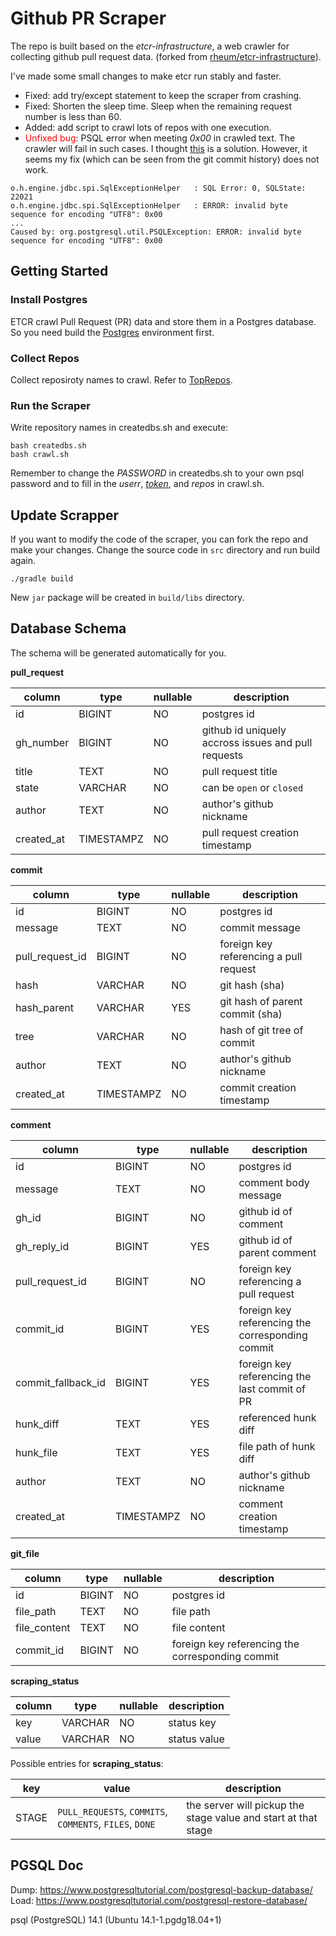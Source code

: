 # Github PR Scraper

The repo is built based on the *etcr-infrastructure*, a web crawler for collecting github pull request data. (forked from [rheum/etcr-infrastructure](https://github.com/rheum/etcr-infrastructure)).

I've made some small changes to make etcr run stably and faster.
* Fixed: add try/except statement to keep the scraper from crashing.
* Fixed: Shorten the sleep time. Sleep when the remaining request number is less than 60.
* Added: add script to crawl lots of repos with one execution.
* <span style="color:red">Unfixed bug</span>: PSQL error when meeting *0x00* in crawled text. The crawler will fail in such cases.
I thought [this](https://stackoverflow.com/questions/1347646/postgres-error-on-insert-error-invalid-byte-sequence-for-encoding-utf8-0x0) is a solution. However, it seems my fix (which can be seen from the git commit history) does not work.
```
o.h.engine.jdbc.spi.SqlExceptionHelper   : SQL Error: 0, SQLState: 22021
o.h.engine.jdbc.spi.SqlExceptionHelper   : ERROR: invalid byte sequence for encoding "UTF8": 0x00
...
Caused by: org.postgresql.util.PSQLException: ERROR: invalid byte sequence for encoding "UTF8": 0x00
```


## Getting Started
### Install Postgres
ETCR crawl Pull Request (PR) data and store them in a Postgres database. So you need build the [Postgres](https://www.postgresql.org/download/) environment first.

### Collect Repos
Collect reposiroty names to crawl. Refer to [TopRepos](https://github.com/Lizhmq/TopRepos).

### Run the Scraper
Write repository names in createdbs.sh and execute:
```
bash createdbs.sh
bash crawl.sh
```

Remember to change the *PASSWORD* in createdbs.sh to your own psql password and to fill in the *userr*, [*token*](https://docs.github.com/en/authentication/keeping-your-account-and-data-secure/creating-a-personal-access-token), and *repos* in crawl.sh.


## Update Scrapper
If you want to modify the code of the scraper, you can fork the repo and make your changes. Change the source code in `src` directory and run build again.
```
./gradle build
```
New `jar` package will be created in `build/libs` directory.

## Database Schema
The schema will be generated automatically for you.

**pull_request**

column|type|nullable|description
---|---|---|---
id|BIGINT|NO|postgres id
gh_number|BIGINT|NO|github id uniquely accross issues and pull requests
title|TEXT|NO|pull request title
state|VARCHAR|NO|can be `open` or `closed`
author|TEXT|NO|author's github nickname
created_at|TIMESTAMPZ|NO|pull request creation timestamp

**commit**

column|type|nullable|description
---|---|---|---
id|BIGINT|NO|postgres id
message|TEXT|NO|commit message
pull_request_id|BIGINT|NO|foreign key referencing a pull request
hash|VARCHAR|NO|git hash (sha)
hash_parent|VARCHAR|YES|git hash of parent commit (sha)
tree|VARCHAR|NO|hash of git tree of commit
author|TEXT|NO|author's github nickname
created_at|TIMESTAMPZ|NO|commit creation timestamp

**comment**

column|type|nullable|description
---|---|---|---
id|BIGINT|NO|postgres id
message|TEXT|NO|comment body message
gh_id|BIGINT|NO|github id of comment
gh_reply_id|BIGINT|YES|github id of parent comment
pull_request_id|BIGINT|NO|foreign key referencing a pull request
commit_id|BIGINT|YES|foreign key referencing the corresponding commit
commit_fallback_id|BIGINT|YES|foreign key referencing the last commit of PR
hunk_diff|TEXT|YES|referenced hunk diff
hunk_file|TEXT|YES|file path of hunk diff
author|TEXT|NO|author's github nickname
created_at|TIMESTAMPZ|NO|comment creation timestamp

**git_file**

column|type|nullable|description
---|---|---|---
id|BIGINT|NO|postgres id
file_path|TEXT|NO|file path
file_content|TEXT|NO|file content
commit_id|BIGINT|NO|foreign key referencing the corresponding commit

**scraping_status**

column|type|nullable|description
---|---|---|---
key|VARCHAR|NO|status key
value|VARCHAR|NO|status value

Possible entries for **scraping_status**:

key|value|description
---|---|---
STAGE|`PULL_REQUESTS`, `COMMITS`, `COMMENTS`, `FILES`, `DONE`|the server will pickup the stage value and start at that stage




## PGSQL Doc

Dump: https://www.postgresqltutorial.com/postgresql-backup-database/
Load: https://www.postgresqltutorial.com/postgresql-restore-database/

psql (PostgreSQL) 14.1 (Ubuntu 14.1-1.pgdg18.04+1)